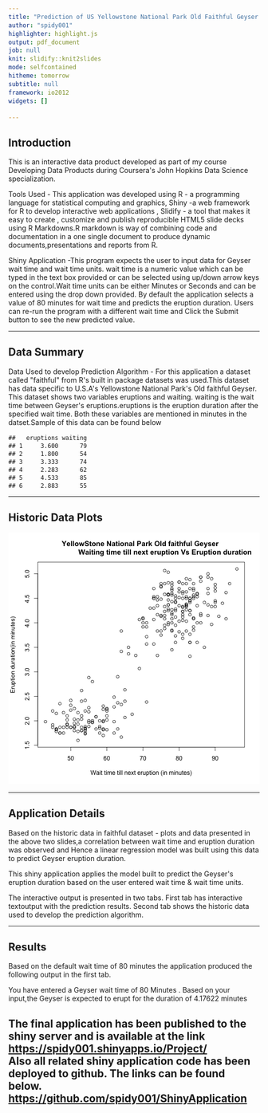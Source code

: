 ```yaml
---
title: "Prediction of US Yellowstone National Park Old Faithful Geyser's eruption duration"
author: "spidy001"
highlighter: highlight.js
output: pdf_document
job: null
knit: slidify::knit2slides
mode: selfcontained
hitheme: tomorrow
subtitle: null
framework: io2012
widgets: []

---
```

## Introduction
This is an interactive data product developed as part of my course Developing 
Data Products during Coursera's John Hopkins Data Science specialization.

Tools Used - This application was developed using R - a programming 
language for statistical computing and graphics, Shiny -a web framework for R 
to develop interactive web applications , Slidify - a tool that makes it easy 
to create , customize and publish reproducible HTML5 slide decks using R 
Markdowns.R markdown is  way of combining code and documentation in a one single document to produce dynamic documents,presentations and reports from R.

Shiny Application -This program expects the user to input data for Geyser wait 
time and wait time units. wait time is a numeric value  which can be typed in the text box provided or can be selected using up/down arrow keys on the control.Wait time units can be either Minutes or Seconds and can be entered using the drop down provided. By default the application selects a value of 80 minutes for wait time and predicts the eruption duration. Users can re-run the program with a different wait time and Click the Submit button to see the new predicted value.

--- 
## Data Summary 
Data Used to develop Prediction Algorithm - For this application a dataset 
called "faithful" from R's built in package datasets was used.This dataset has 
data specific to U.S.A's Yellowstone National Park's Old faithful Geyser.
This dataset shows two variables eruptions and waiting. waiting is the wait time between Geyser's eruptions.eruptions is the eruption duration after the specified wait time. Both these variables are mentioned in minutes in the datset.Sample of this data can be found below

```
##   eruptions waiting
## 1     3.600      79
## 2     1.800      54
## 3     3.333      74
## 4     2.283      62
## 5     4.533      85
## 6     2.883      55
```

---
## Historic Data Plots
![plot of chunk unnamed-chunk-2](assets/fig/unnamed-chunk-2-1.png)

---
## Application Details
Based on the historic data in faithful dataset - plots and data presented in the above two slides,a correlation between wait time and eruption duration was observed and Hence a linear regression model was built using this data
to predict Geyser eruption duration.

This shiny application applies the model built to predict the Geyser's eruption duration based on the user entered wait time & wait time units. 

The interactive output is presented in two tabs. First tab has interactive textoutput with the 
prediction results. Second tab shows the historic data used to develop the prediction algorithm.

---
## Results

Based on the default wait time of 80 minutes the application produced the 
following output in the first tab.
 
You have entered a Geyser wait time of 80   Minutes .
Based on your input,the Geyser is expected to erupt  for the duration of 4.17622 minutes 


The final application has been published to the shiny server and is 
available at the  link  https://spidy001.shinyapps.io/Project/   
Also all related shiny application code has been deployed to github. 
The links can be found below.
https://github.com/spidy001/ShinyApplication
---
